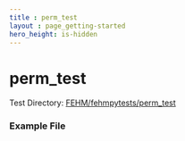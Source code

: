 ```yaml
---
title : perm_test
layout : page_getting-started
hero_height: is-hidden
---
```


# perm_test



Test Directory: [FEHM/fehmpytests/perm_test](https://github.com/lanl/FEHM/tree/master/fehmpytests/perm_test)


### Example File 
<pre>

</pre>
